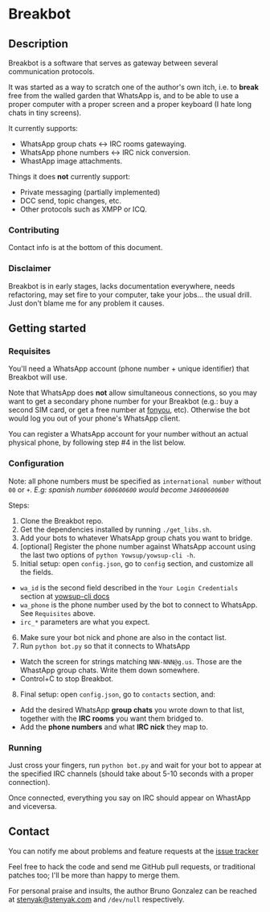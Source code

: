 Breakbot
========

Description
-----------

Breakbot is a software that serves as gateway between several communication protocols.

It was started as a way to scratch one of the author's own itch, i.e. to **break** free from the walled garden that WhatsApp is, and to be able to use a proper computer with a proper screen and a proper keyboard (I hate long chats in tiny screens).

It currently supports:

 * WhatsApp group chats <-> IRC rooms gatewaying.
 * WhatsApp phone numbers <-> IRC nick conversion.
 * WhastApp image attachments.

Things it does **not** currently support:

 * Private messaging (partially implemented)
 * DCC send, topic changes, etc.
 * Other protocols such as XMPP or ICQ.

### Contributing

Contact info is at the bottom of this document.

### Disclaimer

Breakbot is in early stages, lacks documentation everywhere, needs refactoring, may set fire to your computer, take your jobs... the usual drill. Just don't blame me for any problem it causes.


Getting started
---------------

### Requisites

You'll need a WhatsApp account (phone number + unique identifier) that Breakbot will use.

Note that WhatsApp does **not** allow simultaneous connections, so you may want to get a secondary phone number for your Breakbot (e.g.: buy a second SIM card, or get a free number at [fonyou](www.fonyou.es), etc). Otherwise the bot would log you out of your phone's WhatsApp client.

You can register a WhatsApp account for your number without an actual physical phone, by following step #4 in the list below.

### Configuration

Note: all phone numbers must be specified as `international number` without `00` or `+`. *E.g: spanish number `600600600` would become `34600600600`*

Steps:

1. Clone the Breakbot repo.
2. Get the dependencies installed by running `./get_libs.sh`.
3. Add your bots to whatever WhatsApp group chats you want to bridge.
4. [optional] Register the phone number against WhatsApp account using the last two options of `python Yowsup/yowsup-cli -h`.
5. Initial setup: open `config.json`, go to `config` section, and customize all the fields.
 * `wa_id` is the second field described in the `Your Login Credentials` section at [yowsup-cli docs](https://github.com/tgalal/yowsup/wiki/yowsup-cli)
 * `wa_phone` is the phone number used by the bot to connect to WhatsApp. See `Requisites` above.
 * `irc_*` parameters are what you expect.
6. Make sure your bot nick and phone are also in the contact list.
7. Run `python bot.py` so that it connects to WhatsApp
 * Watch the screen for strings matching `NNN-NNN@g.us`. Those are the WhastApp group chats. Write them down somewhere.
 * Control+C to stop Breakbot.
8. Final setup: open `config.json`, go to `contacts` section, and:
 * Add the desired WhatsApp **group chats** you wrote down to that list, together with the **IRC rooms** you want them bridged to.
 * Add the **phone numbers** and what **IRC nick** they map to.

### Running

Just cross your fingers, run `python bot.py` and wait for your bot to appear at the specified IRC channels (should take about 5-10 seconds with a proper connection).

Once connected, everything you say on IRC should appear on WhastApp and viceversa.

Contact
------

You can notify me about problems and feature requests at the [issue tracker](https://github.com/stenyak/breakbot/issues)

Feel free to hack the code and send me GitHub pull requests, or traditional patches too; I'll be more than happy to merge them.

For personal praise and insults, the author Bruno Gonzalez can be reached at [stenyak@stenyak.com](mailto:stenyak@stenyak.com) and `/dev/null` respectively.

